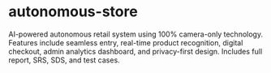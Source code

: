 # autonomous-store
AI-powered autonomous retail system using 100% camera-only technology. Features include seamless entry, real-time product recognition, digital checkout, admin analytics dashboard, and privacy-first design. Includes full report, SRS, SDS, and test cases.
